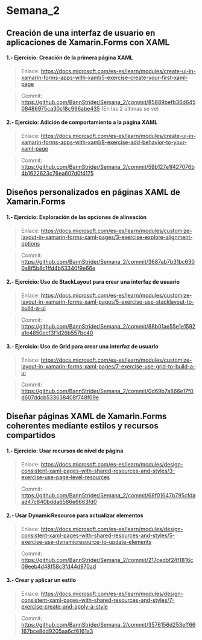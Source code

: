 # Semana_2

## Creación de una interfaz de usuario en aplicaciones de Xamarin.Forms con XAML

#### **1.- Ejercicio: Creación de la primera página XAML**

> Enlace: https://docs.microsoft.com/es-es/learn/modules/create-ui-in-xamarin-forms-apps-with-xaml/5-exercise-create-your-first-xaml-page

> Commit: https://github.com/BannStrider/Semana_2/commit/85889befb36d64508486975ca30c18c996abe435 (En las 2 últimas se ve)

#### **2.- Ejercicio: Adición de comportamiento a la página XAML**

> Enlace: https://docs.microsoft.com/es-es/learn/modules/create-ui-in-xamarin-forms-apps-with-xaml/8-exercise-add-behavior-to-your-xaml-page

> Commit: https://github.com/BannStrider/Semana_2/commit/59b127e1f427076b4b1622623c76ea607d0f4175

## Diseños personalizados en páginas XAML de Xamarin.Forms

#### **1.- Ejercicio: Exploración de las opciones de alineación**

> Enlace: https://docs.microsoft.com/es-es/learn/modules/customize-layout-in-xamarin-forms-xaml-pages/3-exercise-explore-alignment-options

> Commit: https://github.com/BannStrider/Semana_2/commit/3687ab7b31bc6300a8f5b8c1ffd4b63340f9e66e

#### **2.- Ejercicio: Uso de StackLayout para crear una interfaz de usuario**

> Enlace: https://docs.microsoft.com/es-es/learn/modules/customize-layout-in-xamarin-forms-xaml-pages/5-exercise-use-stacklayout-to-build-a-ui

> Commit: https://github.com/BannStrider/Semana_2/commit/88b01ae55e1e1592a1e4850ecf3f1d26b557bc40

#### **3.- Ejercicio: Uso de Grid para crear una interfaz de usuario**

> Enlace: https://docs.microsoft.com/es-es/learn/modules/customize-layout-in-xamarin-forms-xaml-pages/7-exercise-use-grid-to-build-a-ui

> Commit: https://github.com/BannStrider/Semana_2/commit/0d69b7a866e17f0d607ddcb533638408f748f09e

## Diseñar páginas XAML de Xamarin.Forms coherentes mediante estilos y recursos compartidos

#### **1.- Ejercicio: Usar recursos de nivel de página**

> Enlace: https://docs.microsoft.com/es-es/learn/modules/design-consistent-xaml-pages-with-shared-resources-and-styles/3-exercise-use-page-level-resources

> Commit: https://github.com/BannStrider/Semana_2/commit/68f01647b795cfdaad47c840bdda6586e6663fd0

#### **2.- Usar DynamicResource para actualizar elementos**

> Enlace: https://docs.microsoft.com/es-es/learn/modules/design-consistent-xaml-pages-with-shared-resources-and-styles/5-exercise-use-dynamicresource-to-update-elements

> Commit: https://github.com/BannStrider/Semana_2/commit/217cedbf24f1816c09eeb4d48f58c3fd44d970ad

#### **3.- Crear y aplicar un estilo**

> Enlace: https://docs.microsoft.com/es-es/learn/modules/design-consistent-xaml-pages-with-shared-resources-and-styles/7-exercise-create-and-apply-a-style

> Commit: https://github.com/BannStrider/Semana_2/commit/3576156d253eff66167bce8dd9205aa6cf6161a3
